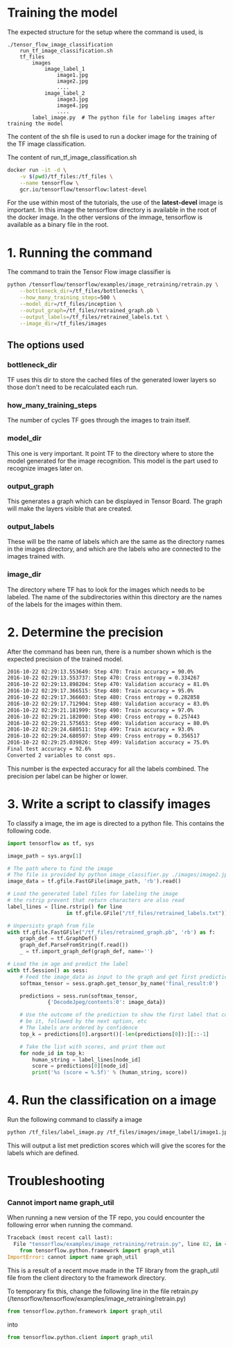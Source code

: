 Training the model
==================

The expected structure for the setup where the command is used, is

```
./tensor_flow_image_classification
    run_tf_image_classification.sh
    tf_files
        images
            image_label_1
                image1.jpg
                image2.jpg
                ....
            image_label_2
                image3.jpg
                image4.jpg
                ....
        label_image.py  # The python file for labeling images after training the model
```

The content of the sh file is used to run a docker image for the training
of the TF image classification.

The content of run_tf_image_classification.sh

```bash
docker run -it -d \
    -v $(pwd)/tf_files:/tf_files \
    --name tensorflow \
    gcr.io/tensorflow/tensorflow:latest-devel
```

For the use within most of the tutorials, the use of the **latest-devel** image is
important. In this image the tensorflow directory is available in the root of the
docker image. In the other versions of the immage, tensorflow is available as a
binary file in the root.

# 1. Running the command

The command to train the Tensor Flow image classifier is

```bash
python /tensorflow/tensorflow/examples/image_retraining/retrain.py \
    --bottleneck_dir=/tf_files/bottlenecks \
    --how_many_training_steps=500 \
    --model_dir=/tf_files/inception \
    --output_graph=/tf_files/retrained_graph.pb \
    --output_labels=/tf_files/retrained_labels.txt \
    --image_dir=/tf_files/images
```

## The options used

### bottleneck_dir

TF uses this dir to store the cached files of the generated
lower layers so those don't need to be recalculated each run.

### how_many_training_steps

The number of cycles TF goes through the images to train itself.

### model_dir

This one is very important. It point TF to the directory where to
store the model generated for the image recognition. This model is
the part used to recognize images later on.

### output_graph

This generates a graph which can be displayed in Tensor Board. The
graph will make the layers visible that are created.

### output_labels

These will be the name of labels which are the same as the directory names
in the images directory, and which are the labels who are connected to
the images trained with.

### image_dir

The directory where TF has to look for the images which needs to be labeled.
The name of the subdirectories within this directory are the names of the
labels for the images within them.

# 2. Determine the precision

After the command has been run, there is a number shown which is the expected
precision of the trained model.

```bash
2016-10-22 02:29:13.553649: Step 470: Train accuracy = 90.0%
2016-10-22 02:29:13.553737: Step 470: Cross entropy = 0.334267
2016-10-22 02:29:13.898204: Step 470: Validation accuracy = 81.0%
2016-10-22 02:29:17.366515: Step 480: Train accuracy = 95.0%
2016-10-22 02:29:17.366603: Step 480: Cross entropy = 0.282858
2016-10-22 02:29:17.712904: Step 480: Validation accuracy = 83.0%
2016-10-22 02:29:21.181999: Step 490: Train accuracy = 97.0%
2016-10-22 02:29:21.182090: Step 490: Cross entropy = 0.257443
2016-10-22 02:29:21.575653: Step 490: Validation accuracy = 80.0%
2016-10-22 02:29:24.680511: Step 499: Train accuracy = 93.0%
2016-10-22 02:29:24.680597: Step 499: Cross entropy = 0.356517
2016-10-22 02:29:25.039826: Step 499: Validation accuracy = 75.0%
Final test accuracy = 92.6%
Converted 2 variables to const ops.
```

This number is the expected accuracy for all the labels combined. The
precision per label can be higher or lower.

# 3. Write a script to classify images

To classify a image, the im age is directed to a python file. This contains
the following code.

```python
import tensorflow as tf, sys

image_path = sys.argv[1]

# The path where to find the image
# The file is provided by python image_classifier.py ./images/image2.jpg
image_data = tf.gfile.FastGFile(image_path, 'rb').read()

# Load the generated label files for labeling the image
# the rstrip prevent that return characters are also read
label_lines = [line.rstrip() for line
                   in tf.gfile.GFile("/tf_files/retrained_labels.txt")]

# Unpersists graph from file
with tf.gfile.FastGFile("/tf_files/retrained_graph.pb", 'rb') as f:
    graph_def = tf.GraphDef()
    graph_def.ParseFromString(f.read())
    _ = tf.import_graph_def(graph_def, name='')

# Load the im age and predict the label
with tf.Session() as sess:
    # Feed the image_data as input to the graph and get first prediction
    softmax_tensor = sess.graph.get_tensor_by_name('final_result:0')

    predictions = sess.run(softmax_tensor,
             {'DecodeJpeg/contents:0': image_data})

    # Use the outcome of the prediction to show the first label that could
    # be it, followed by the next option, etc
    # The labels are ordered by confidence
    top_k = predictions[0].argsort()[-len(predictions[0]):][::-1]

    # Take the list with scores, and print them out
    for node_id in top_k:
        human_string = label_lines[node_id]
        score = predictions[0][node_id]
        print('%s (score = %.5f)' % (human_string, score))
```

# 4. Run the classification on a image

Run the following command to classify a image

```bash
python /tf_files/label_image.py /tf_files/images/image_label1/image1.jpg
```

This will output a list met prediction scores which will give the scores for
the labels which are defined.

# Troubleshooting

### Cannot import name graph_util

When running a new version of the TF repo, you could encounter the following
error when running the command.

```python
Traceback (most recent call last):
  File "tensorflow/examples/image_retraining/retrain.py", line 82, in <module>
    from tensorflow.python.framework import graph_util
ImportError: cannot import name graph_util
```

This is a result of a recent move made in the TF library from the graph_util
file from the client directory to the framework directory.

To temporary fix this, change the following line in the file retrain.py
(/tensorflow/tensorflow/examples/image_retraining/retrain.py)

```python
from tensorflow.python.framework import graph_util
```

into

```python
from tensorflow.python.client import graph_util
```